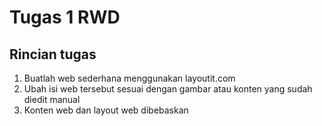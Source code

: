 # Tugas 1 RWD

## Rincian tugas
1. Buatlah web sederhana menggunakan layoutit.com
2. Ubah isi web tersebut sesuai dengan gambar atau konten yang sudah diedit manual
3. Konten web dan layout web dibebaskan 
